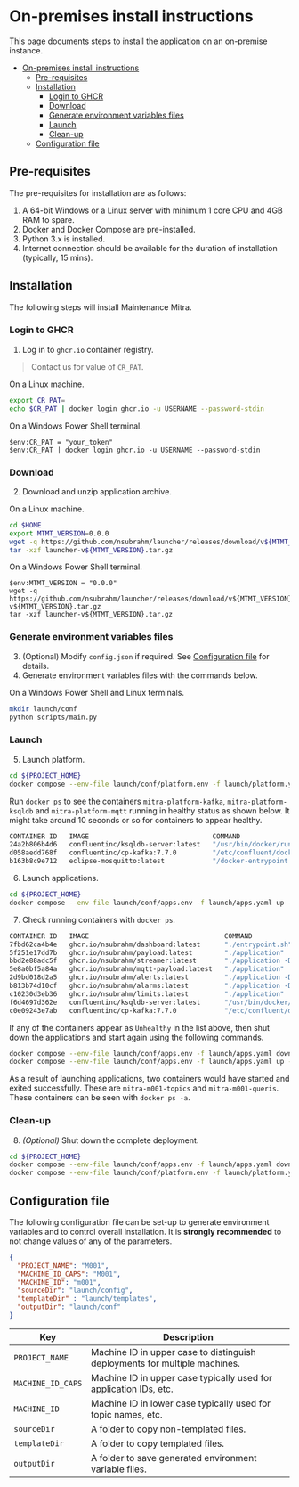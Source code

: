 # On-premises install instructions

This page documents steps to install the application on an on-premise instance.

- [On-premises install instructions](#on-premises-install-instructions)
  - [Pre-requisites](#pre-requisites)
  - [Installation](#installation)
    - [Login to GHCR](#login-to-ghcr)
    - [Download](#download)
    - [Generate environment variables files](#generate-environment-variables-files)
    - [Launch](#launch)
    - [Clean-up](#clean-up)
  - [Configuration file](#configuration-file)

## Pre-requisites

The pre-requisites for installation are as follows:

1. A 64-bit Windows or a Linux server with minimum 1 core CPU and 4GB RAM to spare.
2. Docker and Docker Compose are pre-installed.
3. Python 3.x is installed.
4. Internet connection should be available for the duration of installation (typically, 15 mins).

## Installation

The following steps will install Maintenance Mitra.

### Login to GHCR

1. Log in to `ghcr.io` container registry.

> Contact us for value of `CR_PAT`.

On a Linux machine.

```bash
export CR_PAT=
echo $CR_PAT | docker login ghcr.io -u USERNAME --password-stdin
```

On a Windows Power Shell terminal.

```shell
$env:CR_PAT = "your_token"
$env:CR_PAT | docker login ghcr.io -u USERNAME --password-stdin
```

### Download

2. Download and unzip application archive.

On a Linux machine.

```bash
cd $HOME
export MTMT_VERSION=0.0.0
wget -q https://github.com/nsubrahm/launcher/releases/download/v${MTMT_VERSION}/launcher-v${MTMT_VERSION}.tar.gz
tar -xzf launcher-v${MTMT_VERSION}.tar.gz
```

On a Windows Power Shell terminal.

```shell
$env:MTMT_VERSION = "0.0.0"
wget -q https://github.com/nsubrahm/launcher/releases/download/v${MTMT_VERSION}/launcher-v${MTMT_VERSION}.tar.gz
tar -xzf launcher-v${MTMT_VERSION}.tar.gz
```

### Generate environment variables files

3. (Optional) Modify `config.json` if required. See [Configuration file](#configuration-file) for details.
4. Generate environment variables files with the commands below.

On a Windows Power Shell and Linux terminals.

```bash
mkdir launch/conf
python scripts/main.py
```

### Launch

5. Launch platform.

```bash
cd ${PROJECT_HOME}
docker compose --env-file launch/conf/platform.env -f launch/platform.yaml up -d
```

Run `docker ps` to see the containers `mitra-platform-kafka`, `mitra-platform-ksqldb` and `mitra-platform-mqtt` running in healthy status as shown below. It might take around 10 seconds or so for containers to appear healthy.

```bash
CONTAINER ID   IMAGE                               COMMAND                  CREATED          STATUS                    PORTS                    NAMES
24a2b806b4d6   confluentinc/ksqldb-server:latest   "/usr/bin/docker/run"    28 seconds ago   Up 16 seconds (healthy)   0.0.0.0:8088->8088/tcp   mitra-platform-ksqldb
d058aedd768f   confluentinc/cp-kafka:7.7.0         "/etc/confluent/dock…"   28 seconds ago   Up 27 seconds (healthy)   0.0.0.0:9092->9092/tcp   mitra-platform-broker
b163b8c9e712   eclipse-mosquitto:latest            "/docker-entrypoint.…"   40 seconds ago   Up 39 seconds             0.0.0.0:1883->1883/tcp   mitra-platform-mqtt
```

6. Launch applications.

```bash
cd ${PROJECT_HOME}
docker compose --env-file launch/conf/apps.env -f launch/apps.yaml up -d
```

7. Check running containers with `docker ps`.

```bash
CONTAINER ID   IMAGE                                  COMMAND                  CREATED         STATUS                     PORTS                              NAMES
7fbd62ca4b4e   ghcr.io/nsubrahm/dashboard:latest      "./entrypoint.sh"        3 minutes ago   Up 2 minutes (healthy)     1880/tcp, 0.0.0.0:8080->8080/tcp   mitra-m001-output
5f251e17dd7b   ghcr.io/nsubrahm/payload:latest        "./application"          3 minutes ago   Up 3 minutes (healthy)     8080/tcp, 0.0.0.0:8084->8084/tcp   mitra-m001-inputs
bbd2e88adc5f   ghcr.io/nsubrahm/streamer:latest       "./application -Dqua…"   3 minutes ago   Up 3 minutes (healthy)     8080/tcp                           mitra-m001-events
5e8a0bf5a84a   ghcr.io/nsubrahm/mqtt-payload:latest   "./application"          3 minutes ago   Up 3 minutes (healthy)                                        mitra-m001-mqttpd
2d9bd018d2a5   ghcr.io/nsubrahm/alerts:latest         "./application -Dqua…"   3 minutes ago   Up 3 minutes (healthy)     8080/tcp                           mitra-m001-alerts
b813b74d10cf   ghcr.io/nsubrahm/alarms:latest         "./application -Dqua…"   3 minutes ago   Up 3 minutes (healthy)     8080/tcp                           mitra-m001-alarms
c10230d3eb36   ghcr.io/nsubrahm/limits:latest         "./application"          3 minutes ago   Up 3 minutes               0.0.0.0:8083->8083/tcp             mitra-m001-limits
f6d4697d362e   confluentinc/ksqldb-server:latest      "/usr/bin/docker/run"    37 hours ago    Up 9 minutes (healthy)     0.0.0.0:8088->8088/tcp             mitra-platform-ksqldb
c0e09243e7ab   confluentinc/cp-kafka:7.7.0            "/etc/confluent/dock…"   37 hours ago    Up 9 minutes (healthy)     0.0.0.0:9092->9092/tcp             mitra-platform-broker
```

If any of the containers appear as `Unhealthy` in the list above, then shut down the applications and start again using the following commands.

```bash
docker compose --env-file launch/conf/apps.env -f launch/apps.yaml down
docker compose --env-file launch/conf/apps.env -f launch/apps.yaml up -d
```

As a result of launching applications, two containers would have started and exited successfully. These are `mitra-m001-topics` and `mitra-m001-queris`. These containers can be seen with `docker ps -a`.

### Clean-up

8. _(Optional)_ Shut down the complete deployment.

```bash
cd ${PROJECT_HOME}
docker compose --env-file launch/conf/apps.env -f launch/apps.yaml down
docker compose --env-file launch/conf/platform.env -f launch/platform.yaml down
```

## Configuration file

The following configuration file can be set-up to generate environment variables and to control overall installation. It is **strongly recommended** to not change values of any of the parameters.

```json
{
  "PROJECT_NAME": "M001",
  "MACHINE_ID_CAPS": "M001",
  "MACHINE_ID": "m001",
  "sourceDir": "launch/config",
  "templateDir" : "launch/templates",
  "outputDir": "launch/conf"
}
```

| Key               | Description                                                                |
| ----------------- | -------------------------------------------------------------------------- |
| `PROJECT_NAME`    | Machine ID in upper case to distinguish deployments for multiple machines. |
| `MACHINE_ID_CAPS` | Machine ID in upper case typically used for application IDs, etc.          |
| `MACHINE_ID`      | Machine ID in lower case typically used for topic names, etc.              |
| `sourceDir`       | A folder to copy non-templated files.                                      |
| `templateDir`     | A folder to copy templated files.                                          |
| `outputDir`       | A folder to save generated environment variable files.                     |
